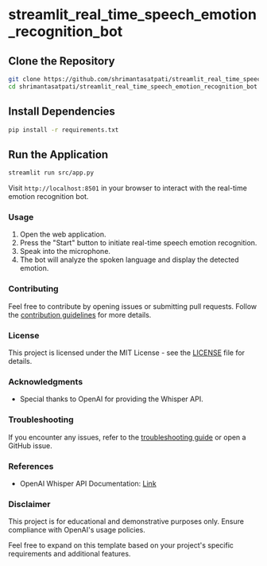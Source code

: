 # streamlit_real_time_speech_emotion_recognition_bot
## Clone the Repository
```bash
git clone https://github.com/shrimantasatpati/streamlit_real_time_speech_emotion_recognition_bot
cd shrimantasatpati/streamlit_real_time_speech_emotion_recognition_bot
```

## Install Dependencies
```bash
pip install -r requirements.txt
```

## Run the Application
```bash
streamlit run src/app.py
```

Visit `http://localhost:8501` in your browser to interact with the real-time emotion recognition bot.

### Usage

1. Open the web application.
2. Press the "Start" button to initiate real-time speech emotion recognition.
3. Speak into the microphone.
4. The bot will analyze the spoken language and display the detected emotion.

### Contributing
Feel free to contribute by opening issues or submitting pull requests. Follow the [contribution guidelines](CONTRIBUTING.md) for more details.

### License
This project is licensed under the MIT License - see the [LICENSE](LICENSE) file for details.

### Acknowledgments
- Special thanks to OpenAI for providing the Whisper API.

### Troubleshooting
If you encounter any issues, refer to the [troubleshooting guide](TROUBLESHOOTING.md) or open a GitHub issue.

### References
- OpenAI Whisper API Documentation: [Link](https://platform.openai.com/docs/api-reference/whisper)

### Disclaimer
This project is for educational and demonstrative purposes only. Ensure compliance with OpenAI's usage policies.

Feel free to expand on this template based on your project's specific requirements and additional features.
